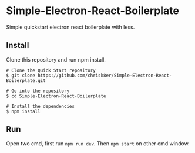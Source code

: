 # Simple-Electron-React-Boilerplate
Simple quickstart electron react boilerplate with less. 

## Install
Clone this repository and run npm install.
```
# Clone the Quick Start repository
$ git clone https://github.com/chrisk8er/Simple-Electron-React-Boilerplate.git

# Go into the repository
$ cd Simple-Electron-React-Boilerplate

# Install the dependencies
$ npm install
```

## Run
Open two cmd, first run `npm run dev`. Then `npm start` on other cmd window.
